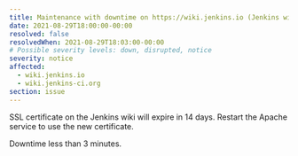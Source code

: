 ```yaml
---
title: Maintenance with downtime on https://wiki.jenkins.io (Jenkins wiki)
date: 2021-08-29T18:00:00-00:00
resolved: false
resolvedWhen: 2021-08-29T18:03:00-00:00
# Possible severity levels: down, disrupted, notice
severity: notice
affected:
  - wiki.jenkins.io
  - wiki.jenkins-ci.org
section: issue
---
```


SSL certificate on the Jenkins wiki will expire in 14 days.
Restart the Apache service to use the new certificate.

Downtime less than 3 minutes.
